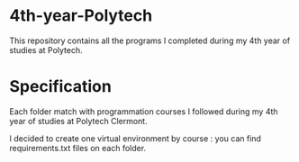 # 4th-year-Polytech
 This repository contains all the programs I completed during my 4th year of studies at Polytech.

# Specification

Each folder match with programmation courses I followed during my 4th year of studies at Polytech Clermont.

I decided to create one virtual environment by course : you can find requirements.txt files on each folder.
